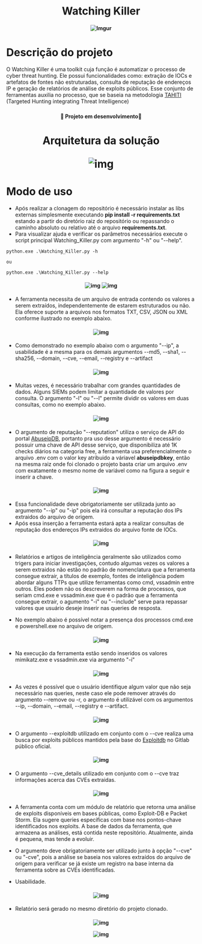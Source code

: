 <h1 align="center" >Watching Killer</h1>

<h4 align="center">

 ![Imgur](https://i.imgur.com/AAoJIuV.jpg)

</h4>

<h1>Descrição do projeto</h1>

O Watching Killer é uma toolkit cuja função é automatizar o processo de cyber threat hunting. Ele possui funcionalidades como: extração de IOCs e artefatos de fontes não estruturadas, consulta de reputação de endereços IP e geração de relatórios de análise de exploits públicos. Esse conjunto de ferramentas auxilia no processo, que se baseia na metodologia <a href="https://www.betaalvereniging.nl/en/safety/tahiti/" target="_blank">TAHITI</a> (Targeted Hunting integrating Threat Intelligence)

<h3></h3>


<h4 align="center">
  
   :construction: Projeto em desenvolvimento:construction:

</h4>

<h3 ></h3>


<h1 align="center">Arquitetura da solução

![img](https://i.imgur.com/Av8Nr8Q.png)

</h1>

<!-- Modo de uso-->

<h1>Modo de uso</h1>

* Após realizar a clonagem do repositório é necessário instalar as libs externas simplesmente executando **pip install -r requirements.txt** estando a partir do diretório raiz do repositório ou repassando o caminho absoluto ou relativo até o arquivo **requirements.txt**.
* Para visualizar ajuda e verificar os parâmetros necessários execute o script principal Watching_Killer.py com argumento "-h" ou "--help".

```
python.exe .\Watching_Killer.py -h

ou 

python.exe .\Watching_Killer.py --help

```
<h4 align="center">

![img](https://i.imgur.com/gB05LGD.png)
![img](https://i.imgur.com/CFs1Vue.png)

</h4>

* A ferramenta necessita de um arquivo de entrada contendo os valores a serem extraídos, independentemente de estarem estruturados ou não. Ela oferece suporte a arquivos nos formatos TXT, CSV, JSON ou XML conforme ilustrado no exemplo abaixo.

<h4 align="center">

![img](https://i.imgur.com/oMNDY81.png)

</h4>

* Como demonstrado no exemplo abaixo com o argumento "--ip", a usabilidade é a mesma para os demais argumentos --md5, --sha1, --sha256, --domain, --cve, --email, --registry e --artifact 

<h4 align="center">

![img](https://i.imgur.com/JU5l5qs.png)

</h4>
 
 * Muitas vezes, é necessário trabalhar com grandes quantidades de dados. Alguns SIEMs podem limitar a quantidade de valores por consulta. O argumento "-l" ou "--l" permite dividir os valores em duas consultas, como no exemplo abaixo.

<h4 align="center">
 
![img](https://i.imgur.com/5viqJwi.png)


</h4>

* O argumento de reputação "--reputation" utiliza o serviço de API do portal <a href="https://docs.abuseipdb.com/#introduction" target="_blank">AbuseipDB</a>, portanto pra uso desse argumento é necessário possuir uma chave de API desse serviço, que disponibiliza até 1K checks diários na categoria free, a ferramenta usa preferencialmente o arquivo .env com o valor key atribuido a váriavel **abuseipdbkey**, então na mesma raiz onde foi clonado o projeto basta criar um arquivo .env com exatamente o mesmo nome de variável como na figura a seguir e inserir a chave.

<h4 align="center">

![img](https://i.imgur.com/Z5q8k6y.png)

</h4>

* Essa funcionalidade deve obrigatoriamente ser utilizada junto ao argumento "--ip" ou "-ip" pois ela irá consultar a reputação dos IPs extraidos do arquivo de origem.
* Após essa inserção a ferramenta estará apta a realizar consultas de reputação dos endereços IPs extraidos do arquivo fonte de IOCs.

<h4 align="center">

![img](https://i.imgur.com/zVQ6TOi.png)

</h4>
 
* Relatórios e artigos de inteligência geralmente são utilizados como trigers para iniciar investigações, contudo algumas vezes os valores a serem extraidos não estão no padrão de nomenclatura que a ferramenta consegue extrair, a títulos de exemplo, fontes de inteligência podem abordar alguns TTPs que utilize ferramentas como cmd, vssadmin entre outros. Eles podem não os descreverem na forma de processos, que seriam cmd.exe e vssadmin.exe que é o padrão que a ferramenta consegue extrair, o agumento "-i" ou "--include" serve para repassar valores que usuário deseje inserir nas queries de resposta.

* No exemplo abaixo é possível notar a presença dos processos cmd.exe e powershell.exe no arquivo de origem.

<h4 align="center">

 ![img](https://i.imgur.com/qTnO4iH.png)

 </h4>

* Na execução da ferramenta estão sendo inseridos os valores mimikatz.exe e vssadmin.exe via argumento "-i" 

<h4 align="center">
 
![img](https://i.imgur.com/NBUfEkc.png)

</h4>

* As vezes é possível que o usuário identifique algum valor que não seja necessário nas queries, neste caso ele pode remover através do argumento --remove ou -r, o argumento é utilizável com os argumentos --ip, --domain, --email, --registry e --artifact.

<h4 align="center">
 
![img](https://i.imgur.com/enfOXeJ.png)

</h4>

* O argumento --exploitdb utilizado em conjunto com o --cve realiza uma busca por exploits públicos mantidos pela base do <a href="https://gitlab.com/exploit-database/exploitdb/" target="_blank">Exploitdb</a> no Gitlab público oficial.

<h4 align="center">
 
![img](https://i.imgur.com/WAnMNE4.png)

</h4>

* O argumento --cve_details utilizado em conjunto com o --cve traz informações acerca das CVEs extraidas.

<h4 align="center">
 
![img](https://i.imgur.com/YcuvNtA.png)

</h4>

* A ferramenta conta com um módulo de relatório que retorna uma análise de exploits disponíveis em bases públicas, como Exploit-DB e Packet Storm. Ela sugere queries específicas com base nos pontos-chave identificados nos exploits. A base de dados da ferramenta, que armazena as análises, está contida neste repositório. Atualmente, ainda é pequena, mas tende a evoluir.

* O argumento deve obrigatoriamente ser utilizado junto à opção "--cve" ou "-cve", pois a análise se baseia nos valores extraídos do arquivo de origem para verificar se já existe um registro na base interna da ferramenta sobre as CVEs identificadas.

* Usabilidade.

<h4 align="center">

![img](https://i.imgur.com/ZnamUh3.png)

</h4>

* Relatório será gerado no mesmo diretório do projeto clonado.

<h4 align="center">
 
![img](https://i.imgur.com/4kD0BJI.png)

![img](https://i.imgur.com/0sOMNz5.png)

</h4>



